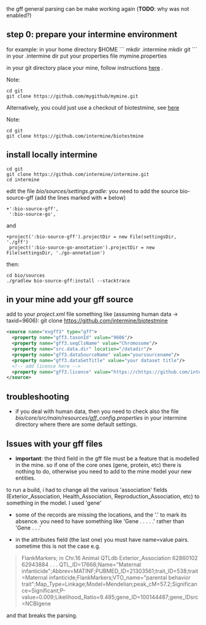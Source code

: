the gff general parsing can be make working again (**TODO**: why was not enabled?)
<h2>step 0: prepare your intermine environment </h2>
for example: in your home directory $HOME
```
mkdir .intermine
mkdir git
```
in your .intermine dir put your properties file mymine.properties

in your git directory place your mine, follow instructions [here](https://intermine.readthedocs.io/en/latest/get-started/create-your-mine/) . 

Note: 
```
cd git
git clone https://github.com/mygithub/mymine.git
```

Alternatively, you could just use a checkout of biotestmine, see [here](https://github.com/intermine/biotestmine/wiki)

Note:
```
cd git
git clone https://github.com/intermine/biotestmine
```

<h2> install locally intermine </h2>

```
cd git
git clone https://github.com/intermine/intermine.git 
cd intermine
```

edit the file *bio/sources/settings.gradle*: you need to add the source bio-source-gff (add the lines marked with **+** below)

```
+':bio-source-gff',
 ':bio-source-go',
```
and 
```
+project(':bio-source-gff').projectDir = new File(settingsDir, './gff')
 project(':bio-source-go-annotation').projectDir = new File(settingsDir, './go-annotation')
```
then:

```
cd bio/sources
./gradlew bio-source-gff:install --stacktrace
```

<h2> in your mine add your gff source </h2>

add to your *project.xml* file something like (assuming human data -> taxid=9606): 
git clone https://github.com/intermine/biotestmine
```xml
<source name="exgff3" type="gff">
  <property name="gff3.taxonId" value="9606"/>
  <property name="gff3.seqClsName" value="Chromosome"/>
  <property name="src.data.dir" location="/datadir"/>
  <property name="gff3.dataSourceName" value="yoursourcename"/>
  <property name="gff3.dataSetTitle" value="your dataset title"/>
  <!-- add licence here -->
  <property name="gff3.licence" value="https://chttps://github.com/intermine/intermine.gitreativecommons.org/licenses/by-sa/3.0/" />
</source>
```
<h2> troubleshooting </h2>

* if you deal with human data, then you need to check also the file
*bio/core/src/main/resources/gff_config.properties*
in your intermine directory
where there are some default settings.

<h2>Issues with your gff files</h2>

* **important**: the third field in the gff file must be a feature that is modelled in the mine. 
so if one of the core ones (gene, protein, etc) there is nothing to do, otherwise you need to add to the mine model your new entities.

to run a build, i had to change all the various 'association' fields (Exterior_Association, Health_Association, Reproduction_Association, etc) to something in the model. I used 'gene'

- some of the records are missing the locations, and the '.' to mark its absence.
you need to have something like 'Gene . . . . .' rather than 'Gene   . . .'

- in the attributes field (the last one) you must have name=value pairs. sometime this is not the case
e.g. 
> FlankMarkers;
in 
Chr.16	Animal QTLdb	Exterior_Association	62860102	62943884	.	.	.	QTL_ID=17668;Name="Maternal infanticide";Abbrev=MATINF;PUBMED_ID=21303561;trait_ID=538;trait=Maternal infanticide;FlankMarkers;VTO_name="parental behavior trait";Map_Type=Linkage;Model=Mendelian;peak_cM=57.2;Significance=Significant;P-value=0.009;Likelihood_Ratio=9.485;gene_ID=100144487;gene_IDsrc=NCBIgene

and that breaks the parsing.


